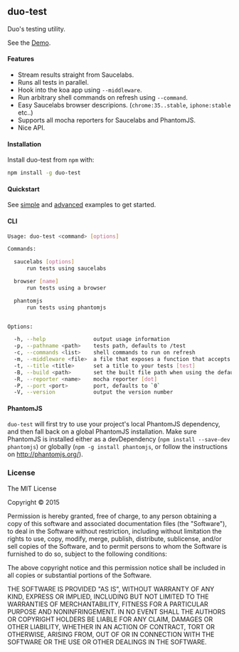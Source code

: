 ## duo-test

Duo's testing utility.

See the [Demo](https://cloudup.com/c5qdleOudgZ).

#### Features

  - Stream results straight from Saucelabs.
  - Runs all tests in parallel.
  - Hook into the koa app using `--middleware`.
  - Run arbitrary shell commands on refresh using `--command`.
  - Easy Saucelabs browser descripions. (`chrome:35..stable`, `iphone:stable` etc..)
  - Supports all mocha reporters for Saucelabs and PhantomJS.
  - Nice API.

#### Installation

Install duo-test from `npm` with:

```sh
npm install -g duo-test
```

#### Quickstart

See [simple](https://github.com/component/duo-test/tree/master/examples/simple) and [advanced](https://github.com/component/duo-test/tree/master/examples/advanced) examples to get started.

#### CLI

```sh
Usage: duo-test <command> [options]

Commands:

  saucelabs [options]
      run tests using saucelabs

  browser [name]
      run tests using a browser

  phantomjs
      run tests using phantomjs


Options:

  -h, --help               output usage information
  -p, --pathname <path>    tests path, defaults to /test
  -c, --commands <list>    shell commands to run on refresh
  -m, --middleware <file>  a file that exposes a function that accepts koa app
  -t, --title <title>      set a title to your tests [test]
  -B, --build <path>       set the built file path when using the default.html [/build.js]
  -R, --reporter <name>    mocha reporter [dot]
  -P, --port <port>        port, defaults to `0`
  -V, --version            output the version number
```

#### PhantomJS

`duo-test` will first try to use your project's local PhantomJS dependency, and then fall back on a global PhantomJS installation. Make sure PhantomJS is installed either as a devDependency (`npm install --save-dev phantomjs`) or globally (`npm -g install phantomjs`, or follow the instructions on <http://phantomjs.org/>).

### License

The MIT License

Copyright © 2015

Permission is hereby granted, free of charge, to any person obtaining a copy of this software and associated documentation files (the "Software"), to deal in the Software without restriction, including without limitation the rights to use, copy, modify, merge, publish, distribute, sublicense, and/or sell copies of the Software, and to permit persons to whom the Software is furnished to do so, subject to the following conditions:

The above copyright notice and this permission notice shall be included in all copies or substantial portions of the Software.

THE SOFTWARE IS PROVIDED "AS IS", WITHOUT WARRANTY OF ANY KIND, EXPRESS OR IMPLIED, INCLUDING BUT NOT LIMITED TO THE WARRANTIES OF MERCHANTABILITY, FITNESS FOR A PARTICULAR PURPOSE AND NONINFRINGEMENT. IN NO EVENT SHALL THE AUTHORS OR COPYRIGHT HOLDERS BE LIABLE FOR ANY CLAIM, DAMAGES OR OTHER LIABILITY, WHETHER IN AN ACTION OF CONTRACT, TORT OR OTHERWISE, ARISING FROM, OUT OF OR IN CONNECTION WITH THE SOFTWARE OR THE USE OR OTHER DEALINGS IN THE SOFTWARE.
